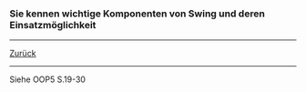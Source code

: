 ### Sie kennen wichtige Komponenten von Swing und deren Einsatzmöglichkeit

---

[Zurück](500gui.md)

---
Siehe OOP5 S.19-30
